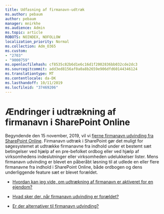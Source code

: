 ```yaml
---
title: Udfasning af firmanavn-udtræk
ms.author: pebaum
author: pebaum
manager: mnirkhe
ms.audience: Admin
ms.topic: article
ROBOTS: NOINDEX, NOFOLLOW
localization_priority: Normal
ms.collection: Adm_O365
ms.custom:
- "2703"
- "9000759"
ms.openlocfilehash: cf8535c82b6d1e6c16d1f2002836bb032cde2dc3
ms.sourcegitcommit: add3ed8156af0a0a8b2659e906dfd60144346124
ms.translationtype: MT
ms.contentlocale: da-DK
ms.lasthandoff: 10/11/2019
ms.locfileid: "37469206"
---
```

# <a name="changes-to-company-name-extraction-in-sharepoint-online"></a>Ændringer i udtrækning af firmanavn i SharePoint Online

Begyndende den 15 november, 2019, vil vi [fjerne firmanavn udvinding fra SharePoint Online](https://docs.microsoft.com/sharepoint/changes-to-company-name-extraction-in-sharepoint-online). Firmanavn udtræk i SharePoint gør det muligt for søgesystemet at udtrække firmanavne fra indhold under et bestemt sæt betingelser ved hjælp af en pre-befolket ordbog eller ved hjælp af virksomhedens indeslutninger eller virksomheden udelukkelser lister. Mens firmanavn udvinding er blevet en påberåbt løsning til at udlede en eller flere firmanavne fra indhold i SharePoint Online, både ordbogen og dens underliggende feature sæt er blevet forældet.

- [Hvordan kan jeg vide, om udtrækning af firmanavn er aktiveret for en ejendom?](https://docs.microsoft.com/sharepoint/changes-to-company-name-extraction-in-sharepoint-online#how-do-i-know-if-company-name-extraction-is-enabled-for-a-property)

- [Hvad sker der, når firmanavn udvinding er forældet?](https://docs.microsoft.com/sharepoint/changes-to-company-name-extraction-in-sharepoint-online#what-happens-when-company-name-extraction-is-deprecated) 

- [Er der alternativer til firmanavn udvinding?](https://docs.microsoft.com/sharepoint/changes-to-company-name-extraction-in-sharepoint-online#are-there-alternatives-to-company-name-extraction) 